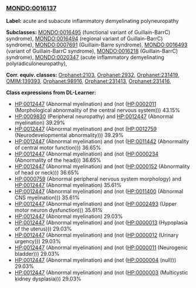 
### [MONDO:0016137](http://purl.obolibrary.org/obo/MONDO_0016137)
**Label:** acute and subacute inflammatory demyelinating polyneuropathy

**Subclasses:** [MONDO:0016495](http://purl.obolibrary.org/obo/MONDO_0016495) (functional variant of Guillain-BarrC) syndrome), [MONDO:0016494](http://purl.obolibrary.org/obo/MONDO_0016494) (regional variant of Guillain-BarrC) syndrome), [MONDO:0007691](http://purl.obolibrary.org/obo/MONDO_0007691) (Guillain-Barre syndrome), [MONDO:0016493](http://purl.obolibrary.org/obo/MONDO_0016493) (variant of Guillain-BarrC syndrome), [MONDO:0016218](http://purl.obolibrary.org/obo/MONDO_0016218) (Guillain-BarrC) syndrome), [MONDO:0020347](http://purl.obolibrary.org/obo/MONDO_0020347) (acute inflammatory demyelinating polyradiculoneuropathy), 

**Corr. equiv. classes:** [Orphanet:2103](http://www.orpha.net/ORDO/Orphanet_2103), [Orphanet:2932](http://www.orpha.net/ORDO/Orphanet_2932), [Orphanet:231419](http://www.orpha.net/ORDO/Orphanet_231419), [OMIM:139393](http://purl.obolibrary.org/obo/OMIM_139393), [Orphanet:98916](http://www.orpha.net/ORDO/Orphanet_98916), [Orphanet:231413](http://www.orpha.net/ORDO/Orphanet_231413), [Orphanet:231416](http://www.orpha.net/ORDO/Orphanet_231416), 

**Class expressions from DL-Learner:**

- [HP:0012447](http://purl.obolibrary.org/obo/HP_0012447) (Abnormal myelination) and (not ([HP:0002011](http://purl.obolibrary.org/obo/HP_0002011) (Morphological abnormality of the central nervous system))) 43.15%
- [HP:0009830](http://purl.obolibrary.org/obo/HP_0009830) (Peripheral neuropathy) and [HP:0012447](http://purl.obolibrary.org/obo/HP_0012447) (Abnormal myelination) 39.29%
- [HP:0012447](http://purl.obolibrary.org/obo/HP_0012447) (Abnormal myelination) and (not ([HP:0012759](http://purl.obolibrary.org/obo/HP_0012759) (Neurodevelopmental abnormality))) 39.29%
- [HP:0012447](http://purl.obolibrary.org/obo/HP_0012447) (Abnormal myelination) and (not ([HP:0011442](http://purl.obolibrary.org/obo/HP_0011442) (Abnormality of central motor function))) 36.65%
- [HP:0012447](http://purl.obolibrary.org/obo/HP_0012447) (Abnormal myelination) and (not ([HP:0000234](http://purl.obolibrary.org/obo/HP_0000234) (Abnormality of the head))) 36.65%
- [HP:0012447](http://purl.obolibrary.org/obo/HP_0012447) (Abnormal myelination) and (not ([HP:0000152](http://purl.obolibrary.org/obo/HP_0000152) (Abnormality of head or neck))) 36.65%
- [HP:0000759](http://purl.obolibrary.org/obo/HP_0000759) (Abnormal peripheral nervous system morphology) and [HP:0012447](http://purl.obolibrary.org/obo/HP_0012447) (Abnormal myelination) 35.61%
- [HP:0012447](http://purl.obolibrary.org/obo/HP_0012447) (Abnormal myelination) and (not ([HP:0011400](http://purl.obolibrary.org/obo/HP_0011400) (Abnormal CNS myelination))) 35.61%
- [HP:0012447](http://purl.obolibrary.org/obo/HP_0012447) (Abnormal myelination) and (not ([HP:0002493](http://purl.obolibrary.org/obo/HP_0002493) (Upper motor neuron dysfunction))) 35.61%
- [HP:0012447](http://purl.obolibrary.org/obo/HP_0012447) (Abnormal myelination) 29.03%
- [HP:0012447](http://purl.obolibrary.org/obo/HP_0012447) (Abnormal myelination) and (not ([HP:0000013](http://purl.obolibrary.org/obo/HP_0000013) (Hypoplasia of the uterus))) 29.03%
- [HP:0012447](http://purl.obolibrary.org/obo/HP_0012447) (Abnormal myelination) and (not ([HP:0000012](http://purl.obolibrary.org/obo/HP_0000012) (Urinary urgency))) 29.03%
- [HP:0012447](http://purl.obolibrary.org/obo/HP_0012447) (Abnormal myelination) and (not ([HP:0000011](http://purl.obolibrary.org/obo/HP_0000011) (Neurogenic bladder))) 29.03%
- [HP:0012447](http://purl.obolibrary.org/obo/HP_0012447) (Abnormal myelination) and (not ([HP:0000004](http://purl.obolibrary.org/obo/HP_0000004) (null))) 29.03%
- [HP:0012447](http://purl.obolibrary.org/obo/HP_0012447) (Abnormal myelination) and (not ([HP:0000003](http://purl.obolibrary.org/obo/HP_0000003) (Multicystic kidney dysplasia))) 29.03%


